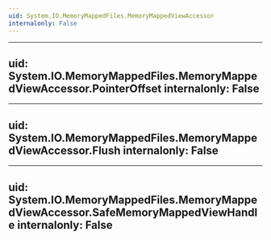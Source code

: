 ```yaml
---
uid: System.IO.MemoryMappedFiles.MemoryMappedViewAccessor
internalonly: False
---
```


---
uid: System.IO.MemoryMappedFiles.MemoryMappedViewAccessor.PointerOffset
internalonly: False
---

---
uid: System.IO.MemoryMappedFiles.MemoryMappedViewAccessor.Flush
internalonly: False
---

---
uid: System.IO.MemoryMappedFiles.MemoryMappedViewAccessor.SafeMemoryMappedViewHandle
internalonly: False
---
